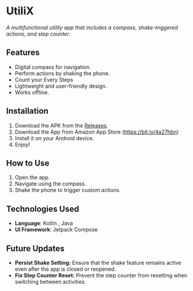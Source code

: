 # UtiliX
_A multifunctional utility app that includes a compass, shake-triggered actions, and step counter._

## Features
- Digital compass for navigation.
- Perform actions by shaking the phone.
- Count your Every Steps
- Lightweight and user-friendly design.
- Works offline.

## Installation
1. Download the APK from the [Releases](https://github.com/Bharath-Dhakar/Utility-App/releases/tag/v1.0.0).
2. Download the App from Amazon App Store (https://bit.ly/4a27hbn)
3. Install it on your Android device.
4. Enjoy!

## How to Use
1. Open the app.
2. Navigate using the compass.
3. Shake the phone to trigger custom actions.

## Technologies Used
- **Language**: Kotlin , Java
- **UI Framework**: Jetpack Compose


## Future Updates
- **Persist Shake Setting:** Ensure that the shake feature remains active even after the app is closed or reopened.
- **Fix Step Counter Reset:** Prevent the step counter from resetting when switching between activities.



